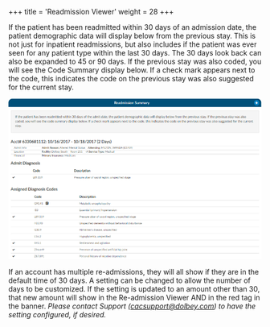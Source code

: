 +++
title = 'Readmission Viewer'
weight = 28
+++

If the patient has been readmitted within 30 days of an admission date, the patient demographic data will display below from the previous stay. This is not just for inpatient readmissions, but also includes if the patient was ever seen for any patient type within the last 30 days. The 30 days look back can also be expanded to 45 or 90 days. If the previous stay was also coded, you will see the Code Summary display below. If a check mark appears next to the code, this indicates the code on the previous stay was also suggested for the current stay.

![Readmission Summary Viewer](ReadmissionSummary.png)

If an account has multiple re-admissions, they will all show if they are in the default time of 30 days.  A setting can be changed to allow the number of days to be customized.  If the setting is updated to an amount other than 30, that new amount will show in the Re-admission Viewer AND in the red tag in the banner. *Please contact Support (cacsupport@dolbey.com) to have the setting configured, if desired.*
